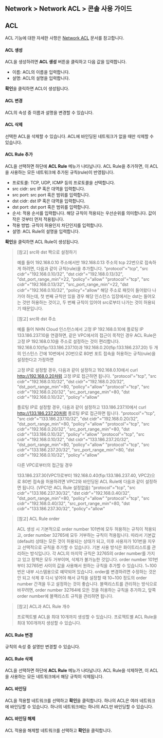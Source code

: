 ## Network > Network ACL > 콘솔 사용 가이드

## ACL
ACL 기능에 대한 자세한 사항은 [Network ACL](/Network/Network%20ACL/ko/overview/) 문서를 참고합니다.

#### ACL 생성
ACL을 생성하려면 **ACL 생성** 버튼을 클릭하고 다음 값을 입력합니다.

* 이름: ACL의 이름을 입력합니다.
* 설명: ACL의 설명을 입력합니다.

**확인**을 클릭하면 ACL이 생성됩니다.

#### ACL 변경
ACL의 속성 중 이름과 설명을 변경할 수 있습니다.

#### ACL 삭제
선택한 ACL을 삭제할 수 있습니다.
ACL에 바인딩된 네트워크가 없을 때만 삭제할 수 있습니다.

#### ACL Rule 추가
ACL을 선택하면 하단에 **ACL Rule** 메뉴가 나타납니다.
ACL Rule을 추가하면, 이 ACL을 사용하는 모든 네트워크에 추가된 규칙(rule)이 반영됩니다.

* 프로토콜: TCP, UDP, ICMP 등의 프로토콜을 선택합니다.
* src cidr: src IP 혹은 대역을 입력합니다.
* src port: src port 혹은 범위를 입력합니다.
* dst cidr: dst IP 혹은 대역을 입력합니다.
* dst port: dst port 혹은 범위를 입력합니다.
* 순서: 적용 순서를 입력합니다. 해당 규칙이 적용되는 우선순위를 의미합니다. 값이 작은 것부터 먼저 적용됩니다.
* 적용 방법: 규칙이 허용인지 차단인지를 입력합니다.
* 설명: ACL Rule의 설명을 입력합니다.

**확인**을 클릭하면 ACL Rule이 생성됩니다.

> [참고] src와 dst 짝으로 설정하기
>
> 예를 들어 192.168.0.10 주소에서만 192.168.0.13 주소의 tcp 22번으로 접속하게 하려면, 다음과 같이 규칙(rule)을 추가합니다.
> "protocol"="tcp", "src cidr"="192.168.0.10/32", "dst cidr"="192.168.0.13/32", "dst_port_range_min"=22, "policy"="allow"
> "protocol"="tcp", "src cidr"="192.168.0.13/32", "src_port_range_min"=22, "dst cidr"="192.168.0.10/32", "policy"="allow"
> 해당 주소로 패킷이 들어왔다 나가야 하는데, 첫 번째 규칙만 있을 경우 해당 인스턴스 입장에서는 dst는 들어오는 것만 허용하는 것이고, 두 번째 규칙이 있어야 src로부터 나가는 것이 허용되기 때문입니다.

> [참고] src와 dst 주소
>
> 예를 들어 NHN Cloud 인스턴스에서 고정 IP 192.168.0.10에 플로팅 IP 133.186.237.10을 연결하면, 같은 VPC에서의 접근이 목적인 경우 
> ACL Rule은 고정 IP 192.168.0.10을 주소로 설정하는 것이 편리합니다.
> 192.168.0.10(fip:133.186.237.10)과  192.168.0.20(fip:133.186.237.20) 두 개의 인스턴스 간에 10번에서 20번으로 80번 포트 접속을 허용하는 규칙(rule)을 설정한다고 가정하면
> 
> 고정 IP로 설정할 경우, 다음과 같이 설정하고 192.168.0.10에서 curl http://192.168.0.20처럼 고정 IP로 접근하면 됩니다.
> "protocol"="tcp", "src cidr"="192.168.0.10/32", "dst cidr"="192.168.0.20/32", "dst_port_range_min"=80, "policy"="allow"
> "protocol"="tcp", "src cidr"="192.168.0.20/32", "src_port_range_min"=80, "dst cidr"="192.168.0.10/32", "policy"="allow"
> 
> 플로팅 IP로 설정할 경우, 다음과 같이 설정하고 133.186.237.10에서 curl http://133.186.237.20처럼 플로팅 IP로 접근하면 됩니다.
> "protocol"="tcp", "src cidr"="133.186.237.10/32", "dst cidr"="192.168.0.20/32", "dst_port_range_min"=80, "policy"="allow"
> "protocol"="tcp", "src cidr"="192.168.0.20/32", "src_port_range_min"=80, "dst cidr"="133.186.0.10/32", "policy"="allow"
> "protocol"="tcp", "src cidr"="192.168.0.10/32", "dst cidr"="133.186.237.20/32", "dst_port_range_min"=80, "policy"="allow"
> "protocol"="tcp", "src cidr"="133.186.237.20/32", "src_port_range_min"=80, "dst cidr"="192.168.0.10/32", "policy"="allow"
>
> 다른 VPC로부터의 접근일 경우
>
> 133.186.237.30(VPC1)로부터 192.168.0.40(fip:133.186.237.40, VPC2)으로 80번 접속을 허용하려면
> VPC2와 바인딩된 ACL Rule에 다음과 같이 설정하면 됩니다. (VPC1은 ACL Rule 설정없음)
> "protocol"="tcp", "src cidr"="133.186.237.30/32", "dst cidr"="192.168.0.40/32", "dst_port_range_min"=80, "policy"="allow"
> "protocol"="tcp", "src cidr"="192.168.0.40/32", "src_port_range_min"=80, "dst cidr"="133.186.237.30/32", "policy"="allow"

> [참고] ACL Rule order
>
> ACL 생성 시 기본적으로 order number 101번에 모두 허용하는 규칙이 적용되고, order number 32765에 모두 거부하는 규칙이 적용됩니다.
> 따라서 기본값(default) 상태는 모든 것이 허용되는 상태가 되고, 이후 사용자가 101번을 지우고 선택적으로 규칙을 추가할 수 있습니다. 기본 사용 방식은 화이트리스트를 관리하는 방식입니다.
> 각 ACL의 마지막 규칙은 32765의 order number를 가지고 있고 정책은 모두 거부이며, 삭제가 불가능한 것입니다.
> order number 101번부터 32765번 사이의 값을 사용해서 원하는 규칙을 추가할 수 있습니다.
> 1~100번은 내부 시스템용으로 예약되어 있습니다.
> order를 변경하려면 수정하는 것은 안 되고 삭제 후 다시 넣어야 해서 규칙을 설정할 때 10~100 정도의 order number 간격을 두고 설정하는 것이 좋습니다.
> 블랙리스트를 관리하는 방식으로 바꾸려면, order number 32764에 모든 것을 허용하는 규칙을 추가하고, 앞쪽 order number에 블랙리스트 규칙을 관리하면 됩니다.

> [참고] ACL과 ACL Rule 개수
>
> 프로젝트별 ACL을 최대 10개까지 생성할 수 있습니다. 
> 프로젝트별 ACL Rule을 최대 100개까지 생성할 수 있습니다.
#### ACL Rule 변경
규칙의 속성 중 설명만 변경할 수 있습니다.

#### ACL Rule 삭제
ACL을 선택하면 하단에 **ACL Rule** 메뉴가 나타납니다.
ACL Rule을 삭제하면, 이 ACL을 사용하는 모든 네트워크에서 해당 규칙이 삭제됩니다.

#### ACL 바인딩
ACL을 적용할 네트워크를 선택하고 **확인**을 클릭합니다.
하나의 ACL은 여러 네트워크에 바인딩할 수 있습니다.
하나의 네트워크에는 하나의 ACL만 바인딩할 수 있습니다.

#### ACL 바인딩 해제
ACL 적용을 해제할 네트워크를 선택하고 **확인**을 클릭합니다.


